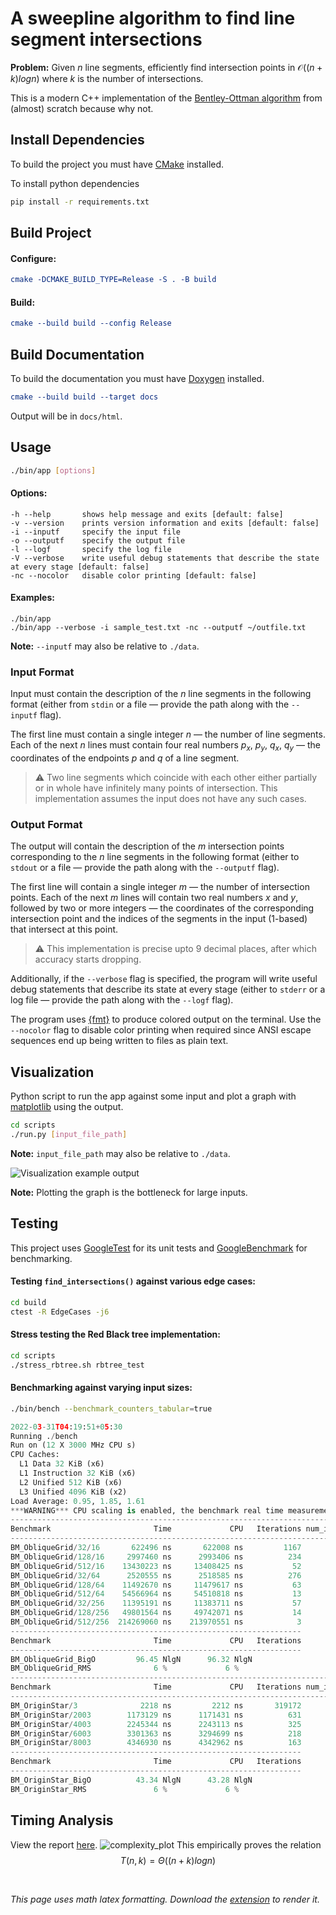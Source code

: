 # A sweepline algorithm to find line segment intersections
**Problem:** Given $n$ line segments, efficiently find intersection points in $\mathcal{O}((n + k) log n)$ where $k$ is the number of intersections.

This is a modern C++ implementation of the [Bentley-Ottman algorithm](https://en.wikipedia.org/wiki/Bentley%E2%80%93Ottmann_algorithm) from (almost) scratch because why not.

## Install Dependencies
To build the project you must have [CMake](https://cmake.org/install/) installed.

To install python dependencies
```sh
pip install -r requirements.txt
```

## Build Project
#### Configure:
```cmake
cmake -DCMAKE_BUILD_TYPE=Release -S . -B build
```
#### Build:
```cmake
cmake --build build --config Release
```

## Build Documentation
To build the documentation you must have [Doxygen](https://github.com/doxygen/doxygen) installed.

```cmake
cmake --build build --target docs
```

Output will be in `docs/html`.

## Usage

```bash
./bin/app [options]
```
#### Options:
```brainfuck
-h --help     	shows help message and exits [default: false]
-v --version  	prints version information and exits [default: false]
-i --inputf   	specify the input file
-o --outputf  	specify the output file
-l --logf     	specify the log file
-V --verbose  	write useful debug statements that describe the state at every stage [default: false]
-nc --nocolor 	disable color printing [default: false]
```
#### Examples:
```
./bin/app
./bin/app --verbose -i sample_test.txt -nc --outputf ~/outfile.txt
```

**Note:** `--inputf` may also be relative to `./data`.

### Input Format
Input must contain the description of the $n$ line segments in the following format (either from `stdin` or a file — provide the path along with the `--inputf` flag).

The first line must contain a single integer $n$ — the number of line segments. Each of the next $n$ lines must contain four real numbers $p_x$, $p_y$, $q_x$, $q_y$ — the coordinates of the endpoints $p$ and $q$ of a line segment.

> :warning: Two line segments which coincide with each other either partially or in whole have infinitely many points of intersection. This implementation assumes the input does not have any such cases.

### Output Format
The output will contain the description of the $m$ intersection points corresponding to the $n$ line segments in the following format (either to `stdout` or a file — provide the path along with the `--outputf` flag).

The first line will contain a single integer $m$ — the number of intersection points. Each of the next $m$ lines will contain two real numbers $x$ and $y$, followed by two or more integers — the coordinates of the corresponding intersection point and the indices of the segments in the input (1-based) that intersect at this point.

> :warning: This implementation is precise upto 9 decimal places, after which accuracy starts dropping.

Additionally, if the `--verbose` flag is specified, the program will write useful debug statements that describe its state at every stage (either to `stderr` or a log file — provide the path along with the `--logf` flag).

The program uses [{fmt}](https://github.com/fmtlib/fmt) to produce colored output on the terminal. Use the `--nocolor` flag to disable color printing when required since ANSI escape sequences end up being written to files as plain text.

## Visualization
Python script to run the app against some input and plot a graph with [matplotlib](https://matplotlib.org/) using the output.

```sh
cd scripts
./run.py [input_file_path]
```

**Note:** `input_file_path` may also be relative to `./data`.

![Visualization example output](https://user-images.githubusercontent.com/55075129/160944227-342b2220-27e9-4dbd-96b2-29ab7833bb6c.png)

**Note:** Plotting the graph is the bottleneck for large inputs.


## Testing
This project uses [GoogleTest](https://github.com/google/googletest) for its unit tests and [GoogleBenchmark](https://github.com/google/benchmark) for benchmarking.

#### Testing `find_intersections()` against various edge cases:
```sh
cd build
ctest -R EdgeCases -j6
```

#### Stress testing the Red Black tree implementation:
```sh
cd scripts
./stress_rbtree.sh rbtree_test
```

#### Benchmarking against varying input sizes:
```sh
./bin/bench --benchmark_counters_tabular=true
```

```python
2022-03-31T04:19:51+05:30
Running ./bench
Run on (12 X 3000 MHz CPU s)
CPU Caches:
  L1 Data 32 KiB (x6)
  L1 Instruction 32 KiB (x6)
  L2 Unified 512 KiB (x6)
  L3 Unified 4096 KiB (x2)
Load Average: 0.95, 1.85, 1.61
***WARNING*** CPU scaling is enabled, the benchmark real time measurements may be noisy and will incur extra overhead.
------------------------------------------------------------------------------------------------
Benchmark                       Time             CPU   Iterations num_intersections num_segments
------------------------------------------------------------------------------------------------
BM_ObliqueGrid/32/16       622496 ns       622008 ns         1167               512           48
BM_ObliqueGrid/128/16     2997460 ns      2993406 ns          234            2.048k          144
BM_ObliqueGrid/512/16    13430223 ns     13408425 ns           52            8.192k          528
BM_ObliqueGrid/32/64      2520555 ns      2518585 ns          276            2.048k           96
BM_ObliqueGrid/128/64    11492670 ns     11479617 ns           63            8.192k          192
BM_ObliqueGrid/512/64    54566964 ns     54510818 ns           13           32.768k          576
BM_ObliqueGrid/32/256    11395191 ns     11383711 ns           57            8.192k          288
BM_ObliqueGrid/128/256   49801564 ns     49742071 ns           14           32.768k          384
BM_ObliqueGrid/512/256  214269060 ns    213970551 ns            3          131.072k          768
-----------------------------------------------------------------
Benchmark                       Time             CPU   Iterations
-----------------------------------------------------------------
BM_ObliqueGrid_BigO         96.45 NlgN      96.32 NlgN
BM_ObliqueGrid_RMS              6 %             6 %
------------------------------------------------------------------------------------------------
Benchmark                       Time             CPU   Iterations num_intersections num_segments
------------------------------------------------------------------------------------------------
BM_OriginStar/3              2218 ns         2212 ns       319172                 1            3
BM_OriginStar/2003        1173129 ns      1171431 ns          631                 1       2.003k
BM_OriginStar/4003        2245344 ns      2243113 ns          325                 1       4.003k
BM_OriginStar/6003        3301363 ns      3294699 ns          218                 1       6.003k
BM_OriginStar/8003        4346930 ns      4342962 ns          163                 1       8.003k
-----------------------------------------------------------------
Benchmark                       Time             CPU   Iterations
-----------------------------------------------------------------
BM_OriginStar_BigO          43.34 NlgN      43.28 NlgN
BM_OriginStar_RMS               6 %             6 %
```

## Timing Analysis
View the report [here](./report/report.ipynb).
![complexity_plot](https://user-images.githubusercontent.com/55075129/162203618-d92f48b8-d5b5-4d88-a5f7-57a07a761abc.png)
This empirically proves the relation
$$ T(n, k) = \Theta((n+k)logn) $$

</br>

*This page uses math latex formatting. Download the [extension](https://chrome.google.com/webstore/detail/github-math-display/cgolaobglebjonjiblcjagnpmdmlgmda) to render it.*
